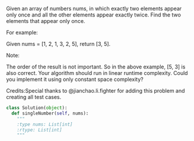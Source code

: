 
Given an array of numbers nums, in which exactly two elements appear only once and all the other elements appear exactly twice. Find the two elements that appear only once.


For example:


Given nums = [1, 2, 1, 3, 2, 5], return [3, 5].


Note:

The order of the result is not important. So in the above example, [5, 3] is also correct.
Your algorithm should run in linear runtime complexity. Could you implement it using only constant space complexity?



Credits:Special thanks to @jianchao.li.fighter for adding this problem and creating all test cases.


```python
class Solution(object):
  def singleNumber(self, nums):
    """
    :type nums: List[int]
    :rtype: List[int]
    """
```
